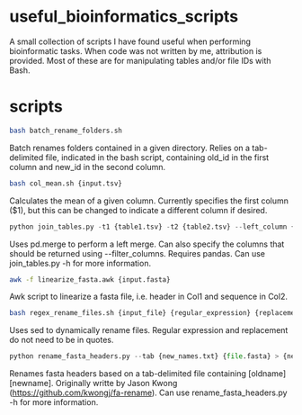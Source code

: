 # useful_bioinformatics_scripts
A small collection of scripts I have found useful when performing bioinformatic tasks. When code was not written by me, attribution is provided. Most of these are for manipulating tables and/or file IDs with Bash.

# scripts
```bash
bash batch_rename_folders.sh
```
Batch renames folders contained in a given directory. Relies on a tab-delimited file, indicated in the bash script, containing old_id in the first column and new_id in the second column. 


```bash
bash col_mean.sh {input.tsv}
```
Calculates the mean of a given column. Currently specifies the first column ($1), but this can be changed to indicate a different column if desired.


```python
python join_tables.py -t1 {table1.tsv} -t2 {table2.tsv} --left_column {left_col} --right_column {right_col} --filter_columns {col1, col2...} --output_table {output.tsv}
```
Uses pd.merge to perform a left merge. Can also specify the columns that should be returned using --filter_columns. Requires pandas. Can use join_tables.py -h for more information.


```bash
awk -f linearize_fasta.awk {input.fasta}
```
Awk script to linearize a fasta file, i.e. header in Col1 and sequence in Col2. 


```bash
bash regex_rename_files.sh {input_file} {regular_expression} {replacement}
```
Uses sed to dynamically rename files. Regular expression and replacement do not need to be in quotes.


```python
python rename_fasta_headers.py --tab {new_names.txt} {file.fasta} > {newfile.fasta}
```
Renames fasta headers based on a tab-delimited file containing [oldname] [newname]. Originally writte by Jason Kwong (https://github.com/kwongj/fa-rename). Can use rename_fasta_headers.py -h for more information.

